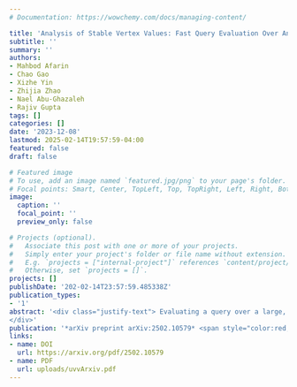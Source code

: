 ```yaml
---
# Documentation: https://wowchemy.com/docs/managing-content/

title: 'Analysis of Stable Vertex Values: Fast Query Evaluation Over An Evolving Graph'
subtitle: ''
summary: ''
authors:
- Mahbod Afarin
- Chao Gao
- Xizhe Yin
- Zhijia Zhao
- Nael Abu-Ghazaleh
- Rajiv Gupta
tags: []
categories: []
date: '2023-12-08'
lastmod: 2025-02-14T19:57:59-04:00
featured: false
draft: false

# Featured image
# To use, add an image named `featured.jpg/png` to your page's folder.
# Focal points: Smart, Center, TopLeft, Top, TopRight, Left, Right, BottomLeft, Bottom, BottomRight.
image:
  caption: ''
  focal_point: ''
  preview_only: false

# Projects (optional).
#   Associate this post with one or more of your projects.
#   Simply enter your project's folder or file name without extension.
#   E.g. `projects = ["internal-project"]` references `content/project/deep-learning/index.md`.
#   Otherwise, set `projects = []`.
projects: []
publishDate: '202-02-14T23:57:59.485338Z'
publication_types:
- '1'
abstract: '<div class="justify-text"> Evaluating a query over a large, irregular graph is inherently challenging. This challenge intensifies when solving a query over a sequence of snapshots of an evolving graph, where changes occur through the addition and deletion of edges. We carried out a study that shows that due to the gradually changing nature of evolving graphs, when a vertex-specific query (e.g., SSSP) is evaluated over a sequence of 25 to 100 snapshots, for 53.2% to 99.8% of vertices, the query results remain unchanged across all snapshots. Therefore, the Un- changed Vertex Values (UVVs) can be computed once and then minimal analysis can be performed for each snapshot to obtain the results for the remaining vertices in that snap- shot. We develop a novel intersection-union analysis that very accurately computes lower and upper bounds of vertex val- ues across all snapshots. When the lower and upper bounds for a vertex are found to be equal, we can safely conclude that the value found for the vertex remains the same across all snapshots. Therefore, the rest of our query evaluation is limited to computing values across snapshots for vertices whose bounds do not match. We optimize this latter step evaluation by concurrently performing incremental compu- tations on all snapshots over a significantly smaller subgraph. Our experiments with several benchmarks and graphs show that we need to carry out per snapshot incremental analysis for under 42% vertices on a graph with under 32% of edges. Our approach delivers speedups of 2.01-12.23× when com- pared to the state-of-the-art RisGraph implementation of the KickStarter-based incremental algorithm for 64 snapshots.
</div>'
publication: '*arXiv preprint arXiv:2502.10579* <span style="color:red;">'
links:
- name: DOI
  url: https://arxiv.org/pdf/2502.10579
- name: PDF
  url: uploads/uvvArxiv.pdf
---
```



<style>
  .justify-text {
    text-align: justify;
  }
</style>
